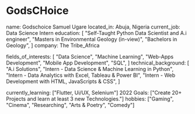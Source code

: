 # GodsCHoice
name: Godschoice Samuel Ugare
located_in: Abuja, Nigeria
current_job: Data Science Intern
education:
  [
    "Self-Taught Python Data Scientist and A.i engineer",
    "Masters in Environmental Geology (in-view)",
    "Bachelors in Geology",
  ]
company: The Tribe_Africa

fields_of_interests:
  [
    "Data Science",
    "Machine Learning",
    "Web-Apps Development",
    "Mobile App Development",
    "SQL",
  ]
technical_background:
  [
    "A.i Solutions",
    "Intern - Data Science & Machine Learning in Python",
    "Intern - Data Analytics with Excel, Tableau & Power BI",
    "Intern - Web Development with HTML, JavaScripts & CSS",
  ]
  
currently_learning: ["Flutter, Ui/UX, Selenium"]
2022 Goals: ["Create 20+ Projects and learn at least 3 new Technologies."]
hobbies: ["Gaming", "Cinema", "Researching", "Arts & Poetry", "Comedy"]
